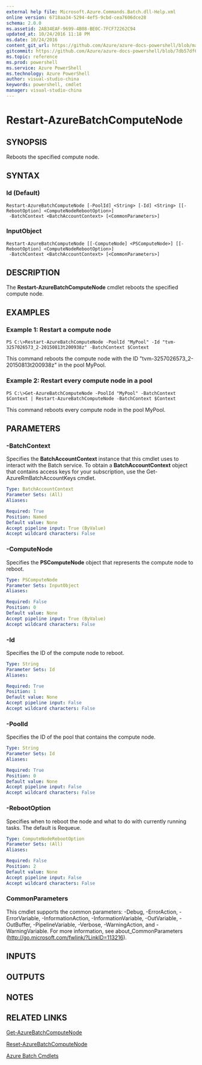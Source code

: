 ```yaml
---
external help file: Microsoft.Azure.Commands.Batch.dll-Help.xml
online version: 6718aa34-5294-4ef5-9cbd-cea7606dce28
schema: 2.0.0
ms.assetid: 2AB34EAF-9699-4B08-BE0C-7FCF72262C94
updated_at: 10/24/2016 11:18 PM
ms.date: 10/24/2016
content_git_url: https://github.com/Azure/azure-docs-powershell/blob/master/azureps-cmdlets-docs/ResourceManager/AzureRM.Batch/v2.2.0/Restart-AzureBatchComputeNode.md
gitcommit: https://github.com/Azure/azure-docs-powershell/blob/7db57df6b5e709a7c001e6de362a1240d7583ae8/azureps-cmdlets-docs/ResourceManager/AzureRM.Batch/v2.2.0/Restart-AzureBatchComputeNode.md
ms.topic: reference
ms.prod: powershell
ms.service: Azure PowerShell
ms.technology: Azure PowerShell
author: visual-studio-china
keywords: powershell, cmdlet
manager: visual-studio-china
---
```


# Restart-AzureBatchComputeNode

## SYNOPSIS
Reboots the specified compute node.

## SYNTAX

### Id (Default)
```
Restart-AzureBatchComputeNode [-PoolId] <String> [-Id] <String> [[-RebootOption] <ComputeNodeRebootOption>]
 -BatchContext <BatchAccountContext> [<CommonParameters>]
```

### InputObject
```
Restart-AzureBatchComputeNode [[-ComputeNode] <PSComputeNode>] [[-RebootOption] <ComputeNodeRebootOption>]
 -BatchContext <BatchAccountContext> [<CommonParameters>]
```

## DESCRIPTION
The **Restart-AzureBatchComputeNode** cmdlet reboots the specified compute node.

## EXAMPLES

### Example 1: Restart a compute node
```
PS C:\>Restart-AzureBatchComputeNode -PoolId "MyPool" -Id "tvm-3257026573_2-20150813t200938z" -BatchContext $Context
```

This command reboots the compute node with the ID "tvm-3257026573_2-20150813t200938z" in the pool MyPool.

### Example 2: Restart every compute node in a pool
```
PS C:\>Get-AzureBatchComputeNode -PoolId "MyPool" -BatchContext $Context | Restart-AzureBatchComputeNode -BatchContext $Context
```

This command reboots every compute node in the pool MyPool.

## PARAMETERS

### -BatchContext
Specifies the **BatchAccountContext** instance that this cmdlet uses to interact with the Batch service.
To obtain a **BatchAccountContext** object that contains access keys for your subscription, use the Get-AzureRmBatchAccountKeys cmdlet.

```yaml
Type: BatchAccountContext
Parameter Sets: (All)
Aliases: 

Required: True
Position: Named
Default value: None
Accept pipeline input: True (ByValue)
Accept wildcard characters: False
```

### -ComputeNode
Specifies the **PSComputeNode** object that represents the compute node to reboot.

```yaml
Type: PSComputeNode
Parameter Sets: InputObject
Aliases: 

Required: False
Position: 0
Default value: None
Accept pipeline input: True (ByValue)
Accept wildcard characters: False
```

### -Id
Specifies the ID of the compute node to reboot.

```yaml
Type: String
Parameter Sets: Id
Aliases: 

Required: True
Position: 1
Default value: None
Accept pipeline input: False
Accept wildcard characters: False
```

### -PoolId
Specifies the ID of the pool that contains the compute node.

```yaml
Type: String
Parameter Sets: Id
Aliases: 

Required: True
Position: 0
Default value: None
Accept pipeline input: False
Accept wildcard characters: False
```

### -RebootOption
Specifies when to reboot the node and what to do with currently running tasks.
The default is Requeue.

```yaml
Type: ComputeNodeRebootOption
Parameter Sets: (All)
Aliases: 

Required: False
Position: 2
Default value: None
Accept pipeline input: False
Accept wildcard characters: False
```

### CommonParameters
This cmdlet supports the common parameters: -Debug, -ErrorAction, -ErrorVariable, -InformationAction, -InformationVariable, -OutVariable, -OutBuffer, -PipelineVariable, -Verbose, -WarningAction, and -WarningVariable. For more information, see about_CommonParameters (http://go.microsoft.com/fwlink/?LinkID=113216).

## INPUTS

## OUTPUTS

## NOTES

## RELATED LINKS

[Get-AzureBatchComputeNode](.\Get-AzureBatchComputeNode.md)

[Reset-AzureBatchComputeNode](.\Reset-AzureBatchComputeNode.md)

[Azure Batch Cmdlets](.\AzureRM.Batch.md)


